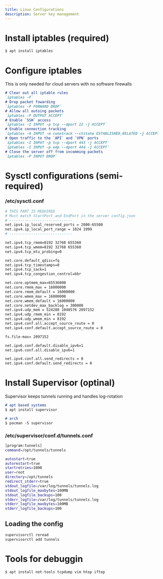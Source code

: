 ```yaml
---
title: Linux Configurations
description: Server key management
---
```


# Install iptables (required)
```bash
$ apt install iptables
```

# Configure iptables
This is only needed for cloud servers with no software firewalls
```md
# Clear out all iptable rules
`iptables -F`
# Drop packet fowarding
`iptables -P FORWARD DROP`
# Allow all outoing packets
`iptables -P OUTPUT ACCEPT`
# Enable `SSH` access
`iptables -I INPUT -p tcp --dport 22 -j ACCEPT`
# Enable connection tracking
`iptables -A INPUT -m conntrack --ctstate ESTABLISHED,RELATED -j ACCEPT`
# Open traffic to the `API` and `VPN` ports
`iptables -I INPUT -p tcp --dport 443 -j ACCEPT`
`iptables -I INPUT -p udp --dport 444 -j ACCEPT`
# Close the server off from incomming packets
`iptables -P INPUT DROP`
```

# Sysctl configurations (semi-required)
### /etc/sysctl.conf
```bash
# THIS PART IS REQUIRED
# Must match StartPort and EndPort in the server config.json
# -----------------------------
net.ipv4.ip_local_reserved_ports = 2000-65500
net.ipv4.ip_local_port_range = 1024 1999
# -----------------------------

net.ipv4.tcp_rmem=8192 32768 655360
net.ipv4.tcp_wmem=8192 32768 655360
net.ipv4.tcp_mtu_probing=0

net.core.default_qdisc=fq
net.ipv4.tcp_timestamps=0
net.ipv4.tcp_sack=1
net.ipv4.tcp_congestion_control=bbr

net.core.optmem_max=65536000
net.core.rmem_max = 16000000
net.core.rmem_default = 16000000
net.core.wmem_max = 16000000
net.core.wmem_default = 16000000
net.core.netdev_max_backlog = 300000
net.ipv4.udp_mem = 524288 1048576 2097152
net.ipv4.udp_rmem_min = 8192
net.ipv4.udp_wmem_min = 8192
net.ipv4.conf.all.accept_source_route = 0
net.ipv4.conf.default.accept_source_route = 0

fs.file-max= 2097152

net.ipv6.conf.default.disable_ipv6=1
net.ipv6.conf.all.disable_ipv6=1

net.ipv4.conf.all.send_redirects = 0
net.ipv4.conf.default.send_redirects = 0
```

# Install Supervisor (optinal)
Supervisor keeps tunnels running and handles log-rotation
```md
# apt based systems
$ apt install supervisor

# arch
$ pacman -S supervisor
```

### /etc/supervisor/conf.d/tunnels.conf
```bash
[program:tunnels]
command=/opt/tunnels/tunnels

autostart=true
autorestart=true
startretries=1000
user=root
directory=/opt/tunnels
redirect_stderr=true
stdout_logfile=/var/log/tunnels/tunnels.log
stdout_logfile_maxbytes=100MB
stdout_logfile_backups=100
stderr_logfile=/var/log/tunnels/tunnels.log
stderr_logfile_maxbytes=100MB
stderr_logfile_backups=100
```
## Loading the config
```bash
supervisorctl reread
supervisorctl add tunnels
````

# Tools for debuggin
```md
$ apt install net-tools tcpdump vim htop iftop
```
